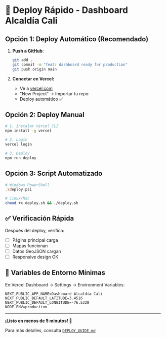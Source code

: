 # 🚀 Deploy Rápido - Dashboard Alcaldía Cali

## Opción 1: Deploy Automático (Recomendado)

1. **Push a GitHub:**
   ```bash
   git add .
   git commit -m "feat: dashboard ready for production"
   git push origin main
   ```

2. **Conectar en Vercel:**
   - Ve a [vercel.com](https://vercel.com)
   - "New Project" → Importar tu repo
   - Deploy automático ✅

## Opción 2: Deploy Manual

```bash
# 1. Instalar Vercel CLI
npm install -g vercel

# 2. Login
vercel login

# 3. Deploy
npm run deploy
```

## Opción 3: Script Automatizado

```bash
# Windows PowerShell
.\deploy.ps1

# Linux/Mac
chmod +x deploy.sh && ./deploy.sh
```

## ✅ Verificación Rápida

Después del deploy, verifica:

- [ ] Página principal carga
- [ ] Mapas funcionan
- [ ] Datos GeoJSON cargan
- [ ] Responsive design OK

## 🔧 Variables de Entorno Mínimas

En Vercel Dashboard → Settings → Environment Variables:

```
NEXT_PUBLIC_APP_NAME=Dashboard Alcaldía Cali
NEXT_PUBLIC_DEFAULT_LATITUDE=3.4516
NEXT_PUBLIC_DEFAULT_LONGITUDE=-76.5320
NODE_ENV=production
```

---

**¡Listo en menos de 5 minutos! 🎉**

Para más detalles, consulta [`DEPLOY_GUIDE.md`](./DEPLOY_GUIDE.md)
